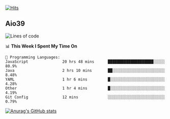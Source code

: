 [![Hits](https://hits.seeyoufarm.com/api/count/incr/badge.svg?url=https%3A%2F%2Fgithub.com%2Faio39&count_bg=%2339C5BB&title_bg=%23555555&icon=&icon_color=%23E7E7E7&title=hits&edge_flat=false)](https://hits.seeyoufarm.com)

## Aio39

<!--START_SECTION:waka-->
![Lines of code](https://img.shields.io/badge/From%20Hello%20World%20I%27ve%20Written-392218%20lines%20of%20code-blue)

📊 **This Week I Spent My Time On** 

```text
💬 Programming Languages: 
JavaScript               20 hrs 48 mins      ████████████████████░░░░░   80.9% 
Java                     2 hrs 10 mins       ██░░░░░░░░░░░░░░░░░░░░░░░   8.48% 
YAML                     1 hr 6 mins         █░░░░░░░░░░░░░░░░░░░░░░░░   4.28% 
Other                    1 hr 4 mins         █░░░░░░░░░░░░░░░░░░░░░░░░   4.19% 
Git Config               12 mins             ░░░░░░░░░░░░░░░░░░░░░░░░░   0.79%

```


<!--END_SECTION:waka-->
[![Anurag's GitHub stats](https://github-readme-stats.vercel.app/api?username=aio39)](https://github.com/anuraghazra/github-readme-stats)

<!--
**aio39/aio39** is a ✨ _special_ ✨ repository because its `README.md` (this file) appears on your GitHub profile.

Here are some ideas to get you started:

- 🔭 I’m currently working on ...
- 🌱 I’m currently learning ...
- 👯 I’m looking to collaborate on ...
- 🤔 I’m looking for help with ...
- 💬 Ask me about ...
- 📫 How to reach me: ...
- 😄 Pronouns: ...
- ⚡ Fun fact: ...
-->
